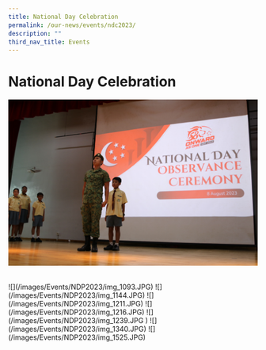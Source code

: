 ```yaml
---
title: National Day Celebration
permalink: /our-news/events/ndc2023/
description: ""
third_nav_title: Events
---
```

**National Day Celebration**
============================

![](/images/Events/NDP2023/img_1088.JPG)

<br>
 ![](/images/Events/NDP2023/img_1093.JPG)
 ![](/images/Events/NDP2023/img_1144.JPG)
 ![](/images/Events/NDP2023/img_1211.JPG) 
 ![](/images/Events/NDP2023/img_1216.JPG)
 ![](/images/Events/NDP2023/img_1239.JPG )
 ![](/images/Events/NDP2023/img_1340.JPG) 
 ![](/images/Events/NDP2023/img_1525.JPG)